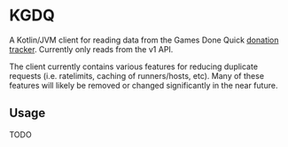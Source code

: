 # KGDQ

A Kotlin/JVM client for reading data from the Games Done Quick
[donation tracker](https://github.com/GamesDoneQuick/donation-tracker).
Currently only reads from the v1 API.

The client currently contains various features for reducing duplicate requests
(i.e. ratelimits, caching of runners/hosts, etc).
Many of these features will likely be removed or changed significantly in the near future.

## Usage

TODO
